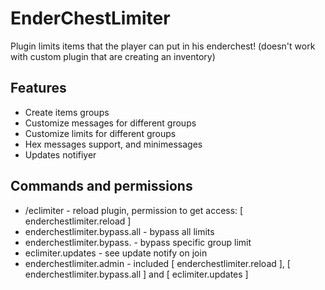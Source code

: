 # EnderChestLimiter
Plugin limits items that the player can put in his enderchest!
(doesn't work with custom plugin that are creating an inventory)

## Features
- Create items groups
- Customize messages for different groups
- Customize limits for different groups
- Hex messages support, and minimessages
- Updates notifiyer 

## Commands and permissions
- /eclimiter - reload plugin, permission to get access: [ enderchestlimiter.reload ]
- enderchestlimiter.bypass.all - bypass all limits
- enderchestlimiter.bypass.<group name> - bypass specific group limit
- eclimiter.updates - see update notify on join
- enderchestlimiter.admin - included [ enderchestlimiter.reload ], [ enderchestlimiter.bypass.all ] and [ eclimiter.updates ]